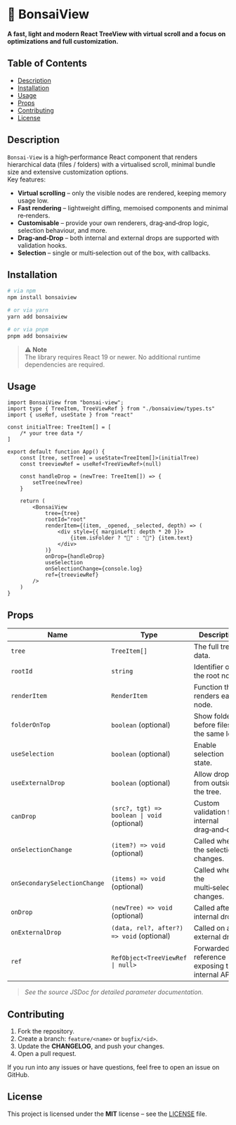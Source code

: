# 🌳 BonsaiView

**A fast, light and modern React TreeView with virtual scroll and a focus on optimizations and full customization.**

## Table of Contents

- [Description](#description)
- [Installation](#installation)
- [Usage](#usage)
- [Props](#props)
- [Contributing](#contributing)
- [License](#license)

## Description

`Bonsai‑View` is a high‑performance React component that renders hierarchical data (files / folders) with a virtualised scroll, minimal
bundle size and extensive customization options.  
Key features:

- **Virtual scrolling** – only the visible nodes are rendered, keeping memory usage low.
- **Fast rendering** – lightweight diffing, memoised components and minimal re‑renders.
- **Customisable** – provide your own renderers, drag‑and‑drop logic, selection behaviour, and more.
- **Drag‑and‑Drop** – both internal and external drops are supported with validation hooks.
- **Selection** – single or multi‑selection out of the box, with callbacks.

## Installation

```bash
# via npm
npm install bonsaiview

# or via yarn
yarn add bonsaiview

# or via pnpm
pnpm add bonsaiview
```

> **⚠️ Note**  
> The library requires React 19 or newer. No additional runtime dependencies are required.

## Usage

```tsx
import BonsaiView from "bonsai-view";
import type { TreeItem, TreeViewRef } from "./bonsaiview/types.ts"
import { useRef, useState } from "react"

const initialTree: TreeItem[] = [
	/* your tree data */
]

export default function App() {
	const [tree, setTree] = useState<TreeItem[]>(initialTree)
	const treeviewRef = useRef<TreeViewRef>(null)

	const handleDrop = (newTree: TreeItem[]) => {
		setTree(newTree)
	}

	return (
		<BonsaiView
			tree={tree}
			rootId="root"
			renderItem={(item, _opened, _selected, depth) => (
				<div style={{ marginLeft: depth * 20 }}>
					{item.isFolder ? "📁" : "📄"} {item.text}
				</div>
			)}
			onDrop={handleDrop}
			useSelection
			onSelectionChange={console.log}
			ref={treeviewRef}
		/>
	)
}
```

## Props

| Name                         | Type                             | Description                                    |
|------------------------------|----------------------------------|------------------------------------------------|
| `tree`                       | `TreeItem[]`                     | The full tree data.                            |
| `rootId`                     | `string`                         | Identifier of the root node.                   |
| `renderItem`                 | `RenderItem`                     | Function that renders each node.               |
| `folderOnTop`                | `boolean` (optional)             | Show folders before files at the same level.   |
| `useSelection`               | `boolean` (optional)             | Enable selection state.                        |
| `useExternalDrop`            | `boolean` (optional)             | Allow drops from outside the tree.             |
| `canDrop`                    | `(src?, tgt) => boolean \| void` (optional) | Custom validation for internal drag‑and‑drop.  |
| `onSelectionChange`          | `(item?) => void` (optional)     | Called when the selection changes.             |
| `onSecondarySelectionChange` | `(items) => void` (optional)     | Called when the multi‑selection changes.       |
| `onDrop`                     | `(newTree) => void` (optional)   | Called after an internal drop.                 |
| `onExternalDrop`             | `(data, rel?, after?) => void` (optional) | Called on an external drop.                    |
| `ref`                        | `RefObject<TreeViewRef \| null>` | Forwarded reference exposing the internal API. |

> *See the source JSDoc for detailed parameter documentation.*

## Contributing

1. Fork the repository.
2. Create a branch: `feature/<name>` or `bugfix/<id>`.
3. Update the **CHANGELOG**, and push your changes.
4. Open a pull request.

If you run into any issues or have questions, feel free to open an issue on GitHub.

## License

This project is licensed under the **MIT** license – see the [LICENSE](LICENSE) file.
